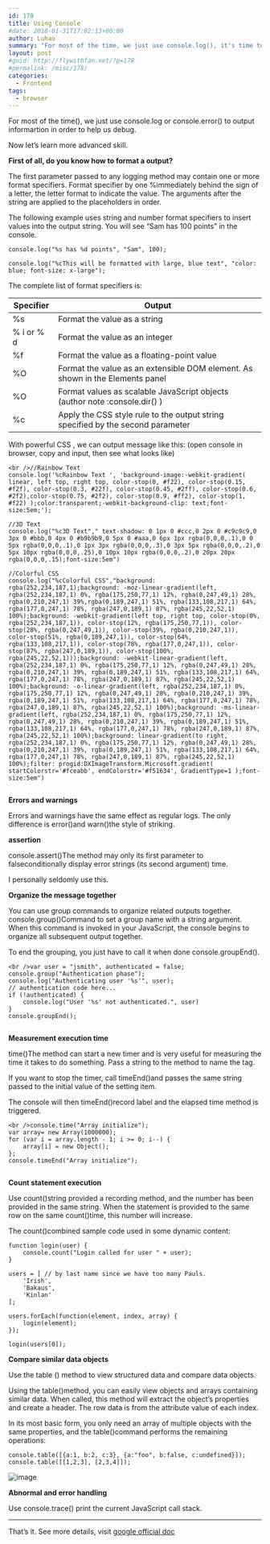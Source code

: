 ```yaml
---
id: 178
title: Using Console
#date: 2018-01-31T17:02:13+00:00
author: Luhao
summary: "For most of the time, we just use console.log(), it's time to pick up new things"
layout: post
#guid: http://flywithfan.net/?p=178
#permalink: /misc/178/
categories:
  - Frontend
tags:
  - browser
---
```


For most of the time(), we just use console.log or console.error() to output informartion in order to help us debug.

Now let&#8217;s learn more advanced skill.

**First of all, do you know how to format a output?**

The first parameter passed to any logging method may contain one or more format specifiers. Format specifier by one %immediately behind the sign of a letter, the letter format to indicate the value. The arguments after the string are applied to the placeholders in order.

The following example uses string and number format specifiers to insert values into the output string. You will see &#8220;Sam has 100 points&#8221; in the console.

`console.log("%s has %d points", "Sam", 100);`

`console.log("%cThis will be formatted with large, blue text", "color: blue; font-size: x-large");`

The complete list of format specifiers is:

| Specifier  | Output                                                                          |
| ---------- | ------------------------------------------------------------------------------- |
| %s         | Format the value as a string                                                    |
| % i or % d | Format the value as an integer                                                  |
| %f         | Format the value as a floating-point value                                      |
| %O         | Format the value as an extensible DOM element. As shown in the Elements panel   |
| %O         | Format values as scalable JavaScript objects (author note :console.dir() )      |
| %c         | Apply the CSS style rule to the output string specified by the second parameter |

With powerful CSS , we can output message like this: (open console in browser, copy and input, then see what looks like)

<pre class="line-numbers prism-highlight" data-start="1"><code class="language-javascript">&lt;br />//Rainbow Text
console.log('%cRainbow Text ', 'background-image:-webkit-gradient( linear, left top, right top, color-stop(0, #f22), color-stop(0.15, #f2f), color-stop(0.3, #22f), color-stop(0.45, #2ff), color-stop(0.6, #2f2),color-stop(0.75, #2f2), color-stop(0.9, #ff2), color-stop(1, #f22) );color:transparent;-webkit-background-clip: text;font-size:5em;');

//3D Text
console.log("%c3D Text"," text-shadow: 0 1px 0 #ccc,0 2px 0 #c9c9c9,0 3px 0 #bbb,0 4px 0 #b9b9b9,0 5px 0 #aaa,0 6px 1px rgba(0,0,0,.1),0 0 5px rgba(0,0,0,.1),0 1px 3px rgba(0,0,0,.3),0 3px 5px rgba(0,0,0,.2),0 5px 10px rgba(0,0,0,.25),0 10px 10px rgba(0,0,0,.2),0 20px 20px rgba(0,0,0,.15);font-size:5em")

//Colorful CSS
console.log("%cColorful CSS","background: rgba(252,234,187,1);background: -moz-linear-gradient(left, rgba(252,234,187,1) 0%, rgba(175,250,77,1) 12%, rgba(0,247,49,1) 28%, rgba(0,210,247,1) 39%,rgba(0,189,247,1) 51%, rgba(133,108,217,1) 64%, rgba(177,0,247,1) 78%, rgba(247,0,189,1) 87%, rgba(245,22,52,1) 100%);background: -webkit-gradient(left top, right top, color-stop(0%, rgba(252,234,187,1)), color-stop(12%, rgba(175,250,77,1)), color-stop(28%, rgba(0,247,49,1)), color-stop(39%, rgba(0,210,247,1)), color-stop(51%, rgba(0,189,247,1)), color-stop(64%, rgba(133,108,217,1)), color-stop(78%, rgba(177,0,247,1)), color-stop(87%, rgba(247,0,189,1)), color-stop(100%, rgba(245,22,52,1)));background: -webkit-linear-gradient(left, rgba(252,234,187,1) 0%, rgba(175,250,77,1) 12%, rgba(0,247,49,1) 28%, rgba(0,210,247,1) 39%, rgba(0,189,247,1) 51%, rgba(133,108,217,1) 64%, rgba(177,0,247,1) 78%, rgba(247,0,189,1) 87%, rgba(245,22,52,1) 100%);background: -o-linear-gradient(left, rgba(252,234,187,1) 0%, rgba(175,250,77,1) 12%, rgba(0,247,49,1) 28%, rgba(0,210,247,1) 39%, rgba(0,189,247,1) 51%, rgba(133,108,217,1) 64%, rgba(177,0,247,1) 78%, rgba(247,0,189,1) 87%, rgba(245,22,52,1) 100%);background: -ms-linear-gradient(left, rgba(252,234,187,1) 0%, rgba(175,250,77,1) 12%, rgba(0,247,49,1) 28%, rgba(0,210,247,1) 39%, rgba(0,189,247,1) 51%, rgba(133,108,217,1) 64%, rgba(177,0,247,1) 78%, rgba(247,0,189,1) 87%, rgba(245,22,52,1) 100%);background: linear-gradient(to right, rgba(252,234,187,1) 0%, rgba(175,250,77,1) 12%, rgba(0,247,49,1) 28%, rgba(0,210,247,1) 39%, rgba(0,189,247,1) 51%, rgba(133,108,217,1) 64%, rgba(177,0,247,1) 78%, rgba(247,0,189,1) 87%, rgba(245,22,52,1) 100%);filter: progid:DXImageTransform.Microsoft.gradient( startColorstr='#fceabb', endColorstr='#f51634', GradientType=1 );font-size:5em")

</code></pre>

**Errors and warnings**

Errors and warnings have the same effect as regular logs. The only difference is error()and warn()the style of striking.

**assertion**

console.assert()The method may only its first parameter to falseconditionally display error strings (its second argument) time.

I personally seldomly use this.

**Organize the message together**

You can use group commands to organize related outputs together. console.group()Command to set a group name with a string argument. When this command is invoked in your JavaScript, the console begins to organize all subsequent output together.

To end the grouping, you just have to call it when done console.groupEnd().

<pre class="line-numbers prism-highlight" data-start="1"><code class="language-javascript">&lt;br />var user = "jsmith", authenticated = false;
console.group("Authentication phase");
console.log("Authenticating user '%s'", user);
// authentication code here...
if (!authenticated) {
    console.log("User '%s' not authenticated.", user)
}
console.groupEnd();

</code></pre>

**Measurement execution time**

time()The method can start a new timer and is very useful for measuring the time it takes to do something. Pass a string to the method to name the tag.

If you want to stop the timer, call timeEnd()and passes the same string passed to the initial value of the setting item.

The console will then timeEnd()record label and the elapsed time method is triggered.

<pre class="line-numbers prism-highlight" data-start="1"><code class="language-javascript">&lt;br />console.time("Array initialize");
var array= new Array(1000000);
for (var i = array.length - 1; i &gt;= 0; i--) {
    array[i] = new Object();
};
console.timeEnd("Array initialize");

</code></pre>

**Count statement execution**

Use count()string provided a recording method, and the number has been provided in the same string. When the statement is provided to the same row on the same count()time, this number will increase.

The count()combined sample code used in some dynamic content:

<pre class="line-numbers prism-highlight" data-start="1"><code class="language-javascript">function login(user) {
    console.count("Login called for user " + user);
}

users = [ // by last name since we have too many Pauls.
    'Irish',
    'Bakaus',
    'Kinlan'
];

users.forEach(function(element, index, array) {
    login(element);
});

login(users[0]);
</code></pre>

**Compare similar data objects**

Use the table () method to view structured data and compare data objects.

Using the table()method, you can easily view objects and arrays containing similar data. When called, this method will extract the object&#8217;s properties and create a header. The row data is from the attribute value of each index.

In its most basic form, you only need an array of multiple objects with the same properties, and the table()command performs the remaining operations:

<pre class="line-numbers prism-highlight" data-start="1"><code class="language-javascript">console.table([{a:1, b:2, c:3}, {a:"foo", b:false, c:undefined}]);
console.table([[1,2,3], [2,3,4]]);
</code></pre>

![image](https://developers.google.com/web/tools/chrome-devtools/console/images/table-arrays.png)

**Abnormal and error handling**

Use console.trace() print the current JavaScript call stack.

---

That&#8217;s it. See more details, visit [google official doc](https://developers.google.com/web/tools/chrome-devtools/console/)

